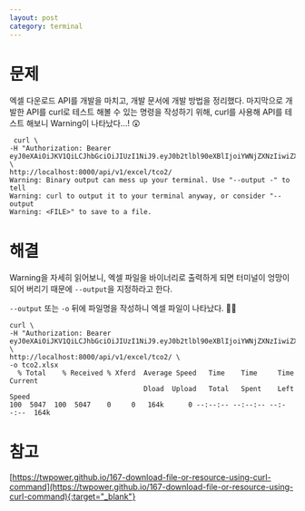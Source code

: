 ```yaml
---
layout: post
category: terminal
---
```


# 문제

엑셀 다운로드 API를 개발을 마치고, 개발 문서에 개발 방법을 정리했다.
마지막으로 개발한 API를 curl로 테스트 해볼 수 있는 명령을 작성하기 위해, curl를 사용해 API를 테스트 해보니 Warning이 나타났다...! 😲

```
 curl \
-H "Authorization: Bearer eyJ0eXAiOiJKV1QiLCJhbGciOiJIUzI1NiJ9.eyJ0b2tlbl90eXBlIjoiYWNjZXNzIiwiZXhwIjoxNjQ1NjkzNzM1LCJpYXQiOjE2NDU2OTM0MzUsImp0aSI6IjkwY2NkYjg1YWYzMTQ4YmE4MDFjYzUzZDVlYmMyN2U5IiwidXNlcl9pZCI6MX0.H9cMQXwmBpEs1X3M20vOm_3jf2OBnPStNRfGBeeiTYY" \
http://localhost:8000/api/v1/excel/tco2/
Warning: Binary output can mess up your terminal. Use "--output -" to tell
Warning: curl to output it to your terminal anyway, or consider "--output
Warning: <FILE>" to save to a file.

```

# 해결

Warning을 자세히 읽어보니, 엑셀 파일을 바이너리로 출력하게 되면 터미널이 엉망이 되어 버리기 때문에 `--output`을 지정하라고 한다.

`--output` 또는 `-o` 뒤에 파일명을 작성하니 엑셀 파일이 나타났다. 🙆🏻

```
curl \
-H "Authorization: Bearer eyJ0eXAiOiJKV1QiLCJhbGciOiJIUzI1NiJ9.eyJ0b2tlbl90eXBlIjoiYWNjZXNzIiwiZXhwIjoxNjQ1NjkzNzM1LCJpYXQiOjE2NDU2OTM0MzUsImp0aSI6IjkwY2NkYjg1YWYzMTQ4YmE4MDFjYzUzZDVlYmMyN2U5IiwidXNlcl9pZCI6MX0.H9cMQXwmBpEs1X3M20vOm_3jf2OBnPStNRfGBeeiTYY" \
http://localhost:8000/api/v1/excel/tco2/ \
-o tco2.xlsx
  % Total    % Received % Xferd  Average Speed   Time    Time     Time  Current
                                 Dload  Upload   Total   Spent    Left  Speed
100  5047  100  5047    0     0   164k      0 --:--:-- --:--:-- --:--:--  164k

```

# 참고

[https://twpower.github.io/167-download-file-or-resource-using-curl-command](https://twpower.github.io/167-download-file-or-resource-using-curl-command){:target="_blank"}
